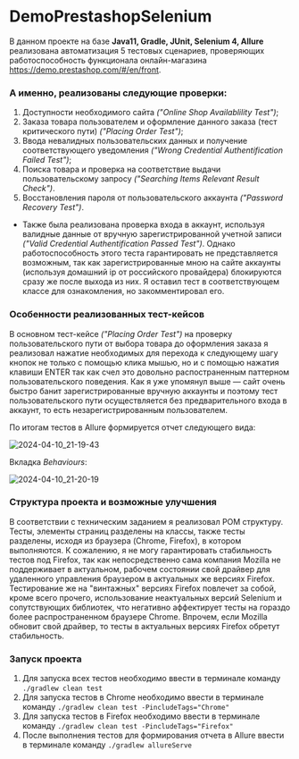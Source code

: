 # DemoPrestashopSelenium

В данном проекте на базе **Java11, Gradle, JUnit, Selenium 4, Allure** реализована автоматизация 5 тестовых сценариев, проверяющих работоспособность функционала онлайн-магазина https://demo.prestashop.com/#/en/front.

### А именно, реализованы следующие проверки:

1. Доступности необходимого сайта *("Online Shop Availablility Test")*;
2. Заказа товара пользователем и оформление данного заказа (тест критического пути) *("Placing Order Test")*;
3. Ввода невалидных пользовательских данных и получение соответствующего уведомления *("Wrong Credential Authentification Failed Test")*;
4. Поиска товара и проверка на соответствие выдачи пользовательскому запросу *("Searching Items Relevant Result Check")*.
5. Восстановления пароля от пользовательского аккаунта *("Password Recovery Test")*.

+ Также была реализована проверка входа в аккаунт, используя валидные данные от вручную зарегистрированной учетной записи *("Valid Credential Authentification Passed Test")*.
Однако работоспособность этого теста гарантировать не представляется возможным, так как зарегистрированные мною на сайте аккаунты (используя домашний ip от российского провайдера) блокируются сразу же после выхода из них. Я оставил тест в соответствующем классе для ознакомления, но закомментировал его.

### Особенности реализованных тест-кейсов

В основном тест-кейсе *("Placing Order Test")* на проверку пользовательского пути от выбора товара до оформления заказа я реализовал нажатие необходимых для перехода к следующему шагу кнопок не только с помощью клика мышью, но и с помощью нажатия клавиши ENTER так как счел это довольно распостраненным паттерном пользовательского поведения.
Как я уже упомянул выше — сайт очень быстро банит зарегистрированные вручную аккаунты и поэтому тест пользовательского пути осуществляется без предварительного входа в аккаунт, то есть незарегистрированным пользователем.

По итогам тестов в Allure формируется отчет следующего вида:

![2024-04-10_21-19-43](https://github.com/fshakrun/DemoPrestashopSelenium/assets/82056292/32d439b4-1bd5-4ef5-93b6-f13d29a72e97)


Вкладка *Behaviours*:

![2024-04-10_21-20-19](https://github.com/fshakrun/DemoPrestashopSelenium/assets/82056292/883b206b-8262-493b-b2a6-5777b5e050eb)


### Структура проекта и возможные улучшения
В соответствии с техническим заданием я реализовал POM структуру. Тесты, элементы страниц разделены на классы, также тесты разделены, исходя из браузера (Chrome, Firefox), в котором выполняются. К сожалению, я не могу гарантировать стабильность тестов под Firefox, так как непосредственно сама компания Mozilla не поддерживает в актуальном, рабочем состоянии свой драйвер для удаленного управления браузером в актуальных же версиях Firefox. Тестирование же на "винтажных" версиях Firefox повлечет за собой, кроме всего прочего, использование неактуальных версий Selenium и сопутствующих библиотек, что негативно аффектирует тесты на гораздо более распространенном браузере Chrome. Впрочем, если Mozilla обновит свой драйвер, то тесты в актуальных версиях Firefox обретут стабильность.

### Запуск проекта

1. Для запуска всех тестов необходимо ввести в терминале команду ```./gradlew clean test```
2. Для запуска тестов в Chrome необходимо ввести в терминале команду ```./gradlew clean test -PincludeTags="Chrome"```
3. Для запуска тестов в Firefox необходимо ввести в терминале команду ```./gradlew clean test -PincludeTags="Firefox"```
4. После выполнения тестов для формирования отчета в Allure ввести в терминале команду ```./gradlew allureServe``` 

 
